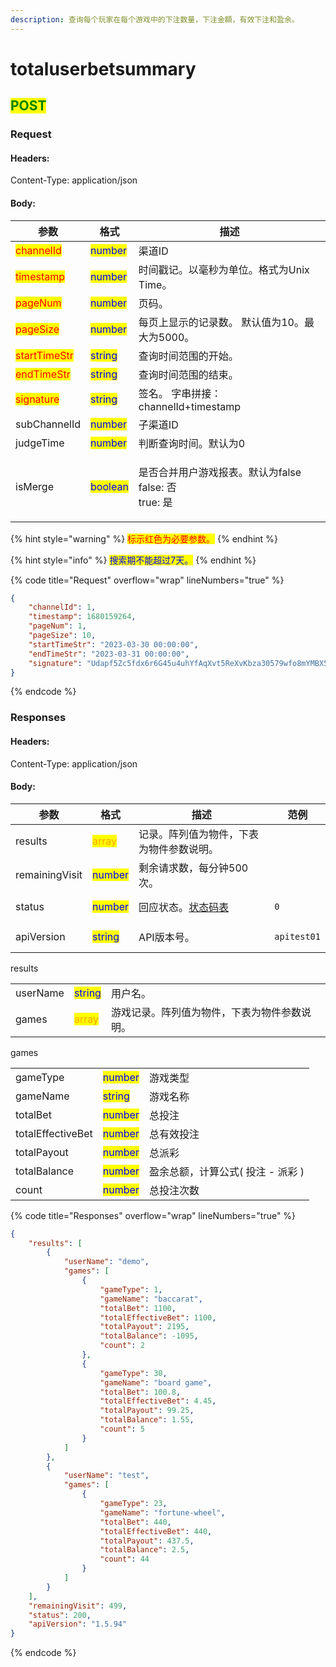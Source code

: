 ```yaml
---
description: 查询每个玩家在每个游戏中的下注数量，下注金額，有效下注和盈余。
---
```


# totaluserbetsummary

## <mark style="color:green;">POST</mark>

### **Request**

#### Headers:

Content-Type: application/json

#### Body:

| 参数                                           | 格式                                       | 描述                                                  |
| -------------------------------------------- | ---------------------------------------- | --------------------------------------------------- |
| <mark style="color:red;">channelId</mark>    | <mark style="color:blue;">number</mark>  | 渠道ID                                                |
| <mark style="color:red;">timestamp</mark>    | <mark style="color:blue;">number</mark>  | 时间戳记。以毫秒为单位。格式为Unix Time。                           |
| <mark style="color:red;">pageNum</mark>      | <mark style="color:blue;">number</mark>  | 页码。                                                 |
| <mark style="color:red;">pageSize</mark>     | <mark style="color:blue;">number</mark>  | 每页上显示的记录数。 默认值为10。最大为5000。                          |
| <mark style="color:red;">startTimeStr</mark> | <mark style="color:blue;">string</mark>  | 查询时间范围的开始。                                          |
| <mark style="color:red;">endTimeStr</mark>   | <mark style="color:blue;">string</mark>  | 查询时间范围的结束。                                          |
| <mark style="color:red;">signature</mark>    | <mark style="color:blue;">string</mark>  | 签名。 字串拼接：channelId+timestamp                        |
| subChannelId                                 | <mark style="color:blue;">number</mark>  | 子渠道ID                                               |
| judgeTime                                    | <mark style="color:blue;">number</mark>  | 判断查询时间。默认为0                                         |
| isMerge                                      | <mark style="color:blue;">boolean</mark> | <p>是否合并用户游戏报表。默认为false <br>false: 否 <br>true: 是</p> |

{% hint style="warning" %}
<mark style="color:red;">标示红色为必要参数。</mark>
{% endhint %}

{% hint style="info" %}
<mark style="color:blue;">搜索期不能超过7天。</mark>
{% endhint %}

{% code title="Request" overflow="wrap" lineNumbers="true" %}
```json
{
    "channelId": 1,
    "timestamp": 1680159264,
    "pageNum": 1,
    "pageSize": 10,
    "startTimeStr": "2023-03-30 00:00:00",
    "endTimeStr": "2023-03-31 00:00:00",
    "signature": "Udapf5Zc5fdx6r6G45u4uhYfAqXvt5ReXvKbza30579wfo8mYMBX5Hho7wHFV/NYoCB2eiGJeYd0MzjtdmPqVYyoWsPVaQEwQPuCPG3GIDI1MKYKxWGxMl+ylpsEPgM1v6rcmrGKXq3E6rZC8LuYnqDGA75aKuOa2mLZKARJQyE="
}
```
{% endcode %}

### **Responses**

#### Headers:

Content-Type: application/json

#### Body:

<table><thead><tr><th>参数</th><th>格式</th><th>描述</th><th data-hidden>范例</th></tr></thead><tbody><tr><td>results</td><td><mark style="color:orange;">array</mark></td><td>记录。阵列值为物件，下表为物件参数说明。</td><td></td></tr><tr><td>remainingVisit</td><td><mark style="color:blue;">number</mark></td><td>剩余请求数，每分钟500次。</td><td></td></tr><tr><td>status</td><td><mark style="color:blue;">number</mark></td><td>回应状态。<a href="../../ebet-zhuang-tai-ma.md#ebet-xiang-ying-de-zhuang-tai-dai-ma">状态码表</a></td><td><pre><code>0
</code></pre></td></tr><tr><td>apiVersion</td><td><mark style="color:blue;">string</mark></td><td>API版本号。</td><td><pre><code>apitest01
</code></pre></td></tr></tbody></table>

results

|          |                                          |                        |
| -------- | ---------------------------------------- | ---------------------- |
| userName | <mark style="color:blue;">string</mark>  | 用户名。                   |
| games    | <mark style="color:orange;">array</mark> | 游戏记录。阵列值为物件，下表为物件参数说明。 |

games

|                   |                                         |                      |
| ----------------- | --------------------------------------- | -------------------- |
| gameType          | <mark style="color:blue;">number</mark> | 游戏类型                 |
| gameName          | <mark style="color:blue;">string</mark> | 游戏名称                 |
| totalBet          | <mark style="color:blue;">number</mark> | 总投注                  |
| totalEffectiveBet | <mark style="color:blue;">number</mark> | 总有效投注                |
| totalPayout       | <mark style="color:blue;">number</mark> | 总派彩                  |
| totalBalance      | <mark style="color:blue;">number</mark> | 盈余总额，计算公式( 投注 - 派彩 ) |
| count             | <mark style="color:blue;">number</mark> | 总投注次数                |

{% code title="Responses" overflow="wrap" lineNumbers="true" %}
```json
{
    "results": [
        {
            "userName": "demo",
            "games": [
                {
                    "gameType": 1,
                    "gameName": "baccarat",
                    "totalBet": 1100,
                    "totalEffectiveBet": 1100,
                    "totalPayout": 2195,
                    "totalBalance": -1095,
                    "count": 2
                },
                {
                    "gameType": 30,
                    "gameName": "board game",
                    "totalBet": 100.8,
                    "totalEffectiveBet": 4.45,
                    "totalPayout": 99.25,
                    "totalBalance": 1.55,
                    "count": 5
                }
            ]
        },
        {
            "userName": "test",
            "games": [
                {
                    "gameType": 23,
                    "gameName": "fortune-wheel",
                    "totalBet": 440,
                    "totalEffectiveBet": 440,
                    "totalPayout": 437.5,
                    "totalBalance": 2.5,
                    "count": 44
                }
            ]
        }
    ],
    "remainingVisit": 499,
    "status": 200,
    "apiVersion": "1.5.94"
}
```
{% endcode %}
